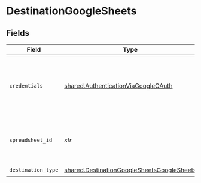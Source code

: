 # DestinationGoogleSheets


## Fields

| Field                                                                                                                                                   | Type                                                                                                                                                    | Required                                                                                                                                                | Description                                                                                                                                             | Example                                                                                                                                                 |
| ------------------------------------------------------------------------------------------------------------------------------------------------------- | ------------------------------------------------------------------------------------------------------------------------------------------------------- | ------------------------------------------------------------------------------------------------------------------------------------------------------- | ------------------------------------------------------------------------------------------------------------------------------------------------------- | ------------------------------------------------------------------------------------------------------------------------------------------------------- |
| `credentials`                                                                                                                                           | [shared.AuthenticationViaGoogleOAuth](../../models/shared/authenticationviagoogleoauth.md)                                                              | :heavy_check_mark:                                                                                                                                      | Google API Credentials for connecting to Google Sheets and Google Drive APIs                                                                            |                                                                                                                                                         |
| `spreadsheet_id`                                                                                                                                        | *str*                                                                                                                                                   | :heavy_check_mark:                                                                                                                                      | The link to your spreadsheet. See <a href='https://docs.airbyte.com/integrations/destinations/google-sheets#sheetlink'>this guide</a> for more details. | https://docs.google.com/spreadsheets/d/1hLd9Qqti3UyLXZB2aFfUWDT7BG/edit                                                                                 |
| `destination_type`                                                                                                                                      | [shared.DestinationGoogleSheetsGoogleSheets](../../models/shared/destinationgooglesheetsgooglesheets.md)                                                | :heavy_check_mark:                                                                                                                                      | N/A                                                                                                                                                     |                                                                                                                                                         |